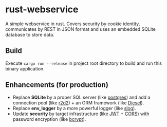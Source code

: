 # rust-webservice
A simple webservice in rust. Covers security by cookie identity, communicates by REST in JSON format and uses an embedded SQLite database to store data.

## Build
Execute `cargo run --release` in project root directory to build and run this binary application.

## Enhancements (for production)
* Replace **SQLite** by a proper SQL server (like [postgres](https://crates.io/crates/postgres)) and add a connection pool (like [r2d2](https://crates.io/crates/r2d2)) + an ORM framework (like [Diesel](https://crates.io/crates/diesel)).
* Replace **env_logger** by a more powerful logger (like [slog](https://crates.io/crates/slog)).
* Update **security** by target infrastructure (like [JWT](https://crates.io/crates/jsonwebtoken) + [CORS](https://crates.io/crates/actix-cors)) with password encryption (like [bcrypt](https://crates.io/crates/bcrypt)).